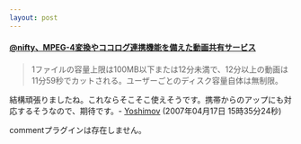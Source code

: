 ```yaml
---
layout: post
---
```

<h4><a href="http://bb.watch.impress.co.jp/cda/news/17868.html?ref=rss">@nifty、MPEG-4変換やココログ連携機能を備えた動画共有サービス</a></h4>
<blockquote><p>1ファイルの容量上限は100MB以下または12分未満で、12分以上の動画は11分59秒でカットされる。ユーザーごとのディスク容量自体は無制限。</p>
</blockquote>
<p>結構頑張りましたね。これならそこそこ使えそうです。携帯からのアップにも対応するそうなので、期待です。- <a href="/?page=Yoshimov" class="wikipage">Yoshimov</a> (2007年04月17日 15時35分24秒)</p>
<p><span class="error">commentプラグインは存在しません。</span> </p>
